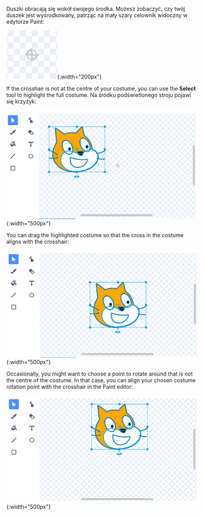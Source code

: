 Duszki obracają się wokół swojego środka. Możesz zobaczyć, czy twój duszek jest wyśrodkowany, patrząc na mały szary celownik widoczny w edytorze Paint:

![The crosshair.](images/crosshair.png){:width="200px"}

If the crosshair is not at the centre of your costume, you can use the **Select** tool to highlight the full costume. Na środku podświetlonego stroju pojawi się krzyżyk:

![The cross in the centre of the costume is not aligned with the crosshair.](images/off-centre-crosshair.png){:width="500px"}

You can drag the highlighted costume so that the cross in the costume aligns with the crosshair:

![The cross in the costume aligned with the crosshair.](images/centre-crosshair.png){:width="500px"}

Occasionally, you might want to choose a point to rotate around that is not the centre of the costume. In that case, you can align your chosen costume rotation point with the crosshair in the Paint editor:

![A rotation point at the bottom of the costume is aligned with the crosshair.](images/rotation-point.png){:width="500px"}
